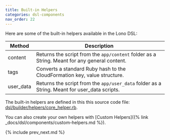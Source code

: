 ```yaml
---
title: Built-in Helpers
categories: dsl-components
nav_order: 22
---
```


Here are some of the built-in helpers available in the Lono DSL:

Method | Description
--- | ---
content | Returns the script from the `app/content` folder as a String. Meant for any general content.
tags | Converts a standard Ruby hash to the CloudFormation key, value structure.
user_data | Returns the script from the `app/user_data` folder as a String. Meant for user_data scripts.

The built-in helpers are defined in this this source code file: [dsl/builder/helpers/core_helper.rb](https://github.com/tongueroo/lono/blob/master/lib/lono/template/dsl/builder/helpers/core_helper.rb).

You can also create your own helpers with [Custom Helpers]({% link _docs/dsl/components/custom-helpers.md %}).

{% include prev_next.md %}
